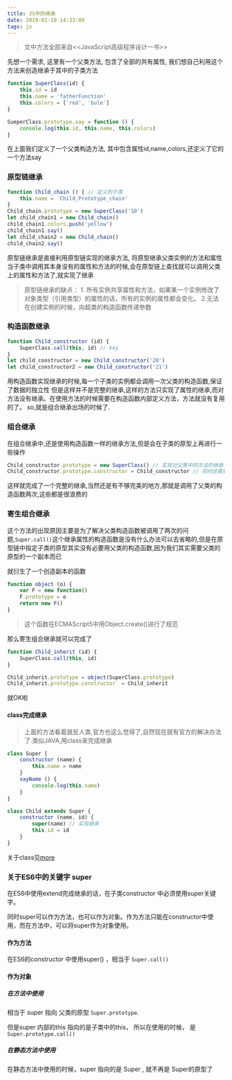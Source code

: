 ```yaml
---
title: JS中的继承
date: 2019-01-10 14:33:09
tags: js
---
```


> 文中方法全部来自<<JavaScript高级程序设计一书>>

先想一个需求, 这里有一个父类方法, 包含了全部的共有属性, 我们想自己利用这个方法来创造继承于其中的子类方法
```js
function SuperClass(id) {
    this.id = id
    this.name = 'fatherFunction'
    this.colors = ['red', 'bule']
}

SueperClass.prototype.say = function () {
    console.log(this.id, this.name, this.colors)
}
```
在上面我们定义了一个父类构造方法, 其中包含属性id,name,colors,还定义了它的一个方法say

### 原型链继承
```js
function Child_chain () { // 定义的子类
    this.name = 'Child_Prototype_chain'
}
Child_chain.prototype = new SuperClass('10')
let child_chain1 = new Child_chain()
child_chain1.colors.push('yellow')
child_chain1.say()
let child_chain2 = new Child_chain()
child_chain2.say()
```
原型链继承是直接利用原型链实现的继承方法, 将原型继承父类实例的方法和属性
当子类中调用其本身没有的属性和方法的时候,会在原型链上查找就可以调用父类上的属性和方法了,就实现了继承

> 原型链继承的缺点： 1. 所有实例共享属性和方法，如果某一个实例修改了对象类型（引用类型）的属性的话，所有的实例的属性都会变化。 2.无法在创建实例的时候，向超类的构造函数传递参数

### 构造函数继承

```js
function Child_constructor (id) {
    SuperClass.call(this, id) // key
}
let child_constructor = new Child_constructor('20')
let child_constructor2 = new Child_constructor('21')
```
用构造函数实现继承的时候,每一个子类的实例都会调用一次父类的构造函数,保证了数据的独立性
但是这样并不是完整的继承,这样的方法只实现了属性的继承,而对方法没有继承。在使用方法的时候需要在构造函数内部定义方法，方法就没有复用的了。
so,就是组合继承出场的时候了.

### 组合继承

在组合继承中,还是使用构造函数一样的继承方法,但是会在子类的原型上再进行一些操作
```js
Child_constructor.prototype = new SuperClass() // 实现对父类中的方法的继承
Child_constructor.prototype.constructor = Child_constructor // 同时还需要把constructor属性更改回来
```
这样就完成了一个完整的继承,当然还是有不够完美的地方,那就是调用了父类的构造函数两次,这些都是很浪费的

### 寄生组合继承

这个方法的出现原因主要是为了解决父类构造函数被调用了两次的问题,`Super.call()`这个继承属性的构造函数是没有什么办法可以去省略的,但是在原型链中指定子类的原型其实没有必要用父类的构造函数,因为我们其实需要父类的原型的一个副本而已

就衍生了一个创造副本的函数
```js
function object (o) {
    var F = new function()
    F.prototype = o
    return new F()
}
```
>这个函数在ECMAScript5中用Object.create()进行了规范

那么寄生组合继承就可以完成了
```js
function Child_inherit (id) {
    SuperClass.call(this, id)
}

Child_inherit.prototype = object(SuperClass.prototype)
Child_inherit.prototype.constructor  = Child_inherit
```
就OK啦

#### class完成继承

>上面的方法看着就反人类,官方也这么觉得了,自然现在就有官方的解决办法了.类似JAVA,用class来完成继承
```js
class Super {
    constructor (name) {
        this.name = name
    }
    sayName () {
        console.log(this.name)
    }
}

class Child extends Super {
    constructor (name, id) {
        super(name) // 实现继承
        this.id = id
    }
}
```
关于class见[more](https://developer.mozilla.org/zh-CN/docs/Web/JavaScript/Reference/Statements/class)

### 关于ES6中的关键字 super

在ES6中使用extend完成继承的话，在子类constructor 中必须使用super关键字。

同时super可以作为方法，也可以作为对象。作为方法只能在constructor中使用，而在方法中，可以将super作为对象使用。

#### 作为方法

在ES6的constructor 中使用super() ，相当于 `Super.call()`

#### 作为对象

##### 在方法中使用

相当于 super 指向 父类的原型 `Super.prototype`.

但是super 内部的this 指向的是子类中的this， 所以在使用的时候， 是 `Super.prototype.call()`

##### 在静态方法中使用

在静态方法中使用的时候，super 指向的是 Super , 就不再是 Super的原型了